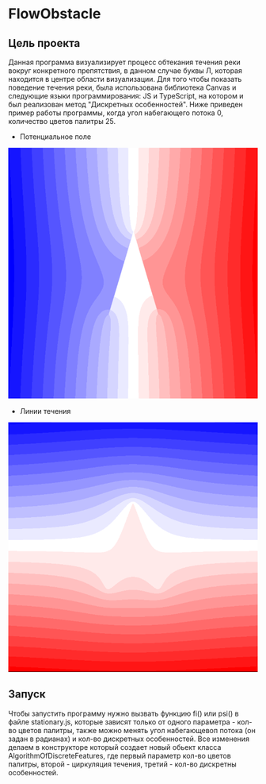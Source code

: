 # FlowObstacle

## Цель проекта
Данная программа визуализирует процесс обтекания течения реки вокруг конкретного препятствия, в данном случае буквы Л, которая находится в центре области визуализации. Для того чтобы показать поведение течения реки, была использована библиотека Canvas и следующие языки программирования: JS и TypeScript, на котором и был реализован метод "Дискретных особенностей".
Ниже приведен пример работы программы, когда угол набегающего потока 0, количество цветов палитры 25.

+ Потенциальное поле

![Psi](https://github.com/DmitriyLitvin/FlowObstacle/blob/flow/images/fi.PNG)

+ Линии течения

![Fi](https://github.com/DmitriyLitvin/FlowObstacle/blob/flow/images/psi.PNG)

## Запуск
Чтобы запустить программу нужно вызвать функцию fi() или psi() в файле stationary.js, которые зависят только от одного параметра - кол-во цветов палитры, также можно менять угол набегающевоп потока (он задан в радианах) и кол-во дискретных особенностей. Все изменения делаем в конструкторе который создает новый обьект класса AlgorithmOfDiscreteFeatures, где первый параметр кол-во цветов палитры, второй - циркуляция течения, третий - кол-во дискретны особенностей.
